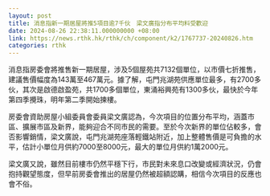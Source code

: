 ```yaml
---
layout: post
title: 消息指新一期居屋將推5項目逾7千伙　梁文廣指分布平均料受歡迎
date: 2024-08-26 22:38:11.000000000 +08:00
link: https://news.rthk.hk/rthk/ch/component/k2/1767737-20240826.htm
categories: rthk
---
```


消息指房委會將推售新一期居屋，涉及5個屋苑共7132個單位，以市價七折推售，建議售價幅度為143萬至467萬元。據了解，屯門兆湖苑供應單位最多，有2700多伙，其次是啟德啟盈苑，共1700多個單位，東涌裕興苑有1300多伙，最快於今年第四季攪珠，明年第二季開始揀樓。

房委會資助房屋小組委員會委員梁文廣認為，今次項目的位置分布平均，涵蓋市區、擴展市區及新界，能夠迎合不同市民的需要。至於今次新界的單位佔較多，會否影響銷情，梁文廣說，屯門兆湖苑座落輕鐵站附近，加上整體售價是可負擔的水平，估計小單位月供約7000至8000元，最大的單位月供約1萬2000元。

梁文廣又說，雖然目前樓市仍然平穩下行，市民對未來息口改變或經濟狀況，仍會抱持觀望態度，但早前房委會推出的居屋仍然被超額認購，相信今次項目的反應也會不俗。
